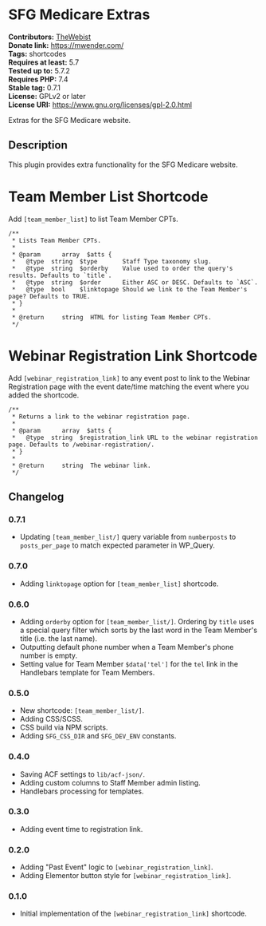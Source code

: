 # SFG Medicare Extras #
**Contributors:** [TheWebist](https://profiles.wordpress.org/TheWebist)  
**Donate link:** https://mwender.com/  
**Tags:** shortcodes  
**Requires at least:** 5.7  
**Tested up to:** 5.7.2  
**Requires PHP:** 7.4  
**Stable tag:** 0.7.1  
**License:** GPLv2 or later  
**License URI:** https://www.gnu.org/licenses/gpl-2.0.html  

Extras for the SFG Medicare website.

## Description ##

This plugin provides extra functionality for the SFG Medicare website.

# Team Member List Shortcode #

Add `[team_member_list]` to list Team Member CPTs.

```
/**
 * Lists Team Member CPTs.
 *
 * @param      array  $atts {
 *   @type  string  $type       Staff Type taxonomy slug.
 *   @type  string  $orderby    Value used to order the query's results. Defaults to `title`.
 *   @type  string  $order      Either ASC or DESC. Defaults to `ASC`.
 *   @type  bool    $linktopage Should we link to the Team Member's page? Defaults to TRUE.
 * }
 *
 * @return     string  HTML for listing Team Member CPTs.
 */
```

# Webinar Registration Link Shortcode #

Add `[webinar_registration_link]` to any event post to link to the Webinar Registration page with the event date/time matching the event where you added the shortcode.

```
/**
 * Returns a link to the webinar registration page.
 *
 * @param      array  $atts {
 *   @type  string  $registration_link URL to the webinar registration page. Defaults to /webinar-registration/.
 * }
 *
 * @return     string  The webinar link.
 */
```

## Changelog ##

### 0.7.1 ###
* Updating `[team_member_list/]` query variable from `numberposts` to `posts_per_page` to match expected parameter in WP_Query.

### 0.7.0 ###
* Adding `linktopage` option for `[team_member_list]` shortcode.

### 0.6.0 ###
* Adding `orderby` option for `[team_member_list/]`. Ordering by `title` uses a special query filter which sorts by the last word in the Team Member's title (i.e. the last name).
* Outputting default phone number when a Team Member's phone number is empty.
* Setting value for Team Member `$data['tel']` for the `tel` link in the Handlebars template for Team Members.

### 0.5.0 ###
* New shortcode: `[team_member_list/]`.
* Adding CSS/SCSS.
* CSS build via NPM scripts.
* Adding `SFG_CSS_DIR` and `SFG_DEV_ENV` constants.

### 0.4.0 ###
* Saving ACF settings to `lib/acf-json/`.
* Adding custom columns to Staff Member admin listing.
* Handlebars processing for templates.

### 0.3.0 ###
* Adding event time to registration link.

### 0.2.0 ###
* Adding "Past Event" logic to `[webinar_registration_link]`.
* Adding Elementor button style for `[webinar_registration_link]`.

### 0.1.0 ###
* Initial implementation of the `[webinar_registration_link]` shortcode.
